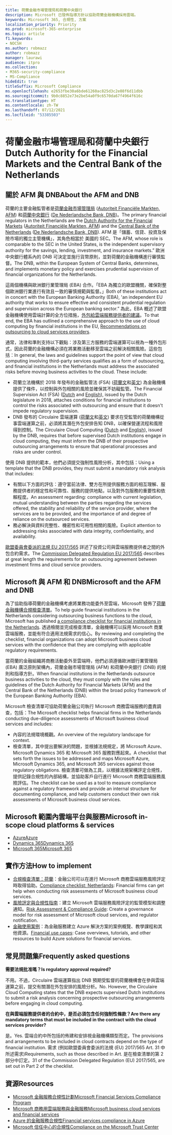 ```yaml
---
title: 荷蘭金融市場管理局和荷蘭中央銀行
description: Microsoft 已發佈指導方針以協助荷蘭金融機構採用雲端。
keywords: Microsoft 365, 合規性, 方案
localization_priority: Priority
ms.prod: microsoft-365-enterprise
ms.topic: article
f1.keywords:
- NOCSH
ms.author: robmazz
author: robmazz
manager: laurawi
audience: itpro
ms.collection:
- M365-security-compliance
- MS-Compliance
hideEdit: true
titleSuffix: Microsoft Compliance
ms.openlocfilehash: e2653fbe30a6bde61260ac825d3c2e08f6d11dbb
ms.sourcegitcommit: 9b0c8852e73e2be54a0f9c6570da67f4964f616c
ms.translationtype: HT
ms.contentlocale: zh-TW
ms.lasthandoff: 07/12/2021
ms.locfileid: "53385503"
---
```

# <a name="dutch-authority-for-the-financial-markets-and-the-central-bank-of-the-netherlands"></a><span data-ttu-id="0394c-104">荷蘭金融市場管理局和荷蘭中央銀行</span><span class="sxs-lookup"><span data-stu-id="0394c-104">Dutch Authority for the Financial Markets and the Central Bank of the Netherlands</span></span>

## <a name="about-the-afm-and-dnb"></a><span data-ttu-id="0394c-105">關於 AFM 與 DNB</span><span class="sxs-lookup"><span data-stu-id="0394c-105">About the AFM and DNB</span></span>

<span data-ttu-id="0394c-106">荷蘭的主要金融監管者是[荷蘭金融市場管理局](https://afm.nl/en) ([Autoriteit Financiële Markten, AFM](https://afm.nl/)) 和[荷蘭中央銀行](https://www.dnb.nl/en/home/index.jsp) ([De Nederlandsche Bank, DNB](https://www.dnb.nl/home/))。</span><span class="sxs-lookup"><span data-stu-id="0394c-106">The primary financial regulators in the Netherlands are the [Dutch Authority for the Financial Markets](https://afm.nl/en) ([Autoriteit Financiële Markten, AFM](https://afm.nl/)) and the [Central Bank of the Netherlands](https://www.dnb.nl/en/home/index.jsp) ([De Nederlandsche Bank, DNB](https://www.dnb.nl/home/)).</span></span> <span data-ttu-id="0394c-107">AFM 是「儲蓄、信貸、投資及保險市場的獨立主管機構」，其角色相當於 美國的 SEC。</span><span class="sxs-lookup"><span data-stu-id="0394c-107">The AFM, whose role is comparable to the SEC in the United States, is the independent supervisory authority for the savings, lending, investment, and insurance markets.”</span></span> <span data-ttu-id="0394c-108">歐洲中央銀行體系內的 DNB 可決定並施行貨幣原則，並對荷蘭的金融機構進行審慎監督。</span><span class="sxs-lookup"><span data-stu-id="0394c-108">The DNB, within the European System of Central Banks, determines, and implements monetary policy and exercises prudential supervision of financial organizations for the Netherlands.</span></span>  
  
<span data-ttu-id="0394c-109">這兩個機構與歐洲銀行業管理局 (EBA) 合作。「EBA 為獨立的歐盟機關，確保對整個歐洲銀行業進行有效且一致的審慎規範與監督。」</span><span class="sxs-lookup"><span data-stu-id="0394c-109">Both of these institutions act in concert with the European Banking Authority (EBA), 'an independent EU authority that works to ensure effective and consistent prudential regulation and supervision across the European banking sector.”</span></span> <span data-ttu-id="0394c-110">為此，EBA 概述了歐盟金融機構使用雲端計算的全方位措施，[外包給雲端服務提供者的建議](https://eba.europa.eu/sites/default/documents/files/documents/10180/1848359/c1005743-567e-40fc-a995-d05fb93df5d1/Draft%20Recommendation%20on%20outsourcing%20to%20Cloud%20Service%20%20%28EBA-CP-2017-06%29.pdf )。</span><span class="sxs-lookup"><span data-stu-id="0394c-110">To that end, the EBA has outlined a comprehensive approach to the use of cloud computing by financial institutions in the EU, [Recommendations on outsourcing to cloud services providers](https://eba.europa.eu/sites/default/documents/files/documents/10180/1848359/c1005743-567e-40fc-a995-d05fb93df5d1/Draft%20Recommendation%20on%20outsourcing%20to%20Cloud%20Service%20%20%28EBA-CP-2017-06%29.pdf ).</span></span>  
  
<span data-ttu-id="0394c-p103">通常，法律和準則支持以下觀點：涉及第三方服務的雲端運算可以視為一種外包形式，因此荷蘭的金融機構必須在將業務活動移至雲端之前解決相關風險。這些包括：</span><span class="sxs-lookup"><span data-stu-id="0394c-p103">In general, the laws and guidelines support the point of view that cloud computing involving third-party services qualifies as a form of outsourcing, and financial institutions in the Netherlands must address the associated risks before moving business activities to the cloud. These include:</span></span>

- <span data-ttu-id="0394c-113">荷蘭立法機構於 2018 年發布的金融監管法 (FSA) ([荷蘭文](https://wetten.overheid.nl/BWBR0020368/2018-02-09)和[英文](https://www.toezicht.dnb.nl/en/binaries/51-217291.pdf)) 為金融機構提供了條件，以控制與外包相關的風險並確保其不妨礙監管。</span><span class="sxs-lookup"><span data-stu-id="0394c-113">The Financial Supervision Act (FSA) ([Dutch](https://wetten.overheid.nl/BWBR0020368/2018-02-09) and [English](https://www.toezicht.dnb.nl/en/binaries/51-217291.pdf)), issued by the Dutch legislature in 2018, attaches conditions for financial institutions to control the risks associated with outsourcing and ensure that it doesn't impede regulatory supervision.</span></span>
- <span data-ttu-id="0394c-114">DNB 發布的 Circulaire 雲端運算 ([荷蘭文](https://www.toezicht.dnb.nl/binaries/50-224828.pdf)和[英文](https://www.toezicht.dnb.nl/en/binaries/51-224828.pdf)) 要求在受監管的荷蘭機構從事雲端運算之前，必須將其潛在外包安排告知 DNB，以確保營運流程和風險得到控制。</span><span class="sxs-lookup"><span data-stu-id="0394c-114">The Circulaire Cloud Computing ([Dutch](https://www.toezicht.dnb.nl/binaries/50-224828.pdf) and [English](https://www.toezicht.dnb.nl/en/binaries/51-224828.pdf)), issued by the DNB, requires that before supervised Dutch institutions engage in cloud computing, they must inform the DNB of their prospective outsourcing arrangements to ensure that operational processes and risks are under control.</span></span>

<span data-ttu-id="0394c-115">使用 DNB 提供的範本，他們必須提交強制性風險分析，其中包括：</span><span class="sxs-lookup"><span data-stu-id="0394c-115">Using a template that the DNB provides, they must submit a mandatory risk analysis that includes:</span></span>

- <span data-ttu-id="0394c-116">有關以下方面的評估：遵守當前法律、雙方在所提供服務方面的相互理解、服務提供者的穩定性和可靠性、服務的提供地點，以及對外包服務的重要性和依賴程度。</span><span class="sxs-lookup"><span data-stu-id="0394c-116">An assessment regarding: compliance with current legislation, mutual understanding between the parties regarding the services offered, the stability and reliability of the service provider, where the services are to be provided, and the importance of and degree of reliance on the outsourced services.</span></span>
- <span data-ttu-id="0394c-117">務必解決與資料完整性、機密性和可用性相關的風險。</span><span class="sxs-lookup"><span data-stu-id="0394c-117">Explicit attention to addressing risks associated with data integrity, confidentiality, and availability.</span></span>

<span data-ttu-id="0394c-118">[歐盟委員會委派的法規 EU 2017/565](https://eur-lex.europa.eu/legal-content/EN/TXT/?uri=CELEX:32017R0565) 詳述了投資公司與雲端服務提供者之間的外包合約需求。</span><span class="sxs-lookup"><span data-stu-id="0394c-118">The [Commission Delegated Regulation EU 2017/565](https://eur-lex.europa.eu/legal-content/EN/TXT/?uri=CELEX:32017R0565) describes at great length the requirements for an outsourcing agreement between investment firms and cloud service providers.</span></span>

## <a name="microsoft-and-the-afm-and-dnb"></a><span data-ttu-id="0394c-119">Microsoft 與 AFM 和 DNB</span><span class="sxs-lookup"><span data-stu-id="0394c-119">Microsoft and the AFM and DNB</span></span>

<span data-ttu-id="0394c-120">為了協助指導荷蘭的金融機構考慮將業務功能委外至雲端，Microsoft 發佈了[荷蘭金融機構合規檢查清單](https://aka.ms/FinServ-Guide-Netherlands)。</span><span class="sxs-lookup"><span data-stu-id="0394c-120">To help guide financial institutions in the Netherlands considering outsourcing business functions to the cloud, Microsoft has published [a compliance checklist for financial institutions in the Netherlands](https://aka.ms/FinServ-Guide-Netherlands).</span></span> <span data-ttu-id="0394c-121">透過檢閱並完成檢查清單，金融機構可以採用 Microsoft 商業雲端服務，並能有符合適用法規需求的信心。</span><span class="sxs-lookup"><span data-stu-id="0394c-121">By reviewing and completing the checklist, financial organizations can adopt Microsoft business cloud services with the confidence that they are complying with applicable regulatory requirements.</span></span>  
  
<span data-ttu-id="0394c-122">當荷蘭的金融組織將商務活動委外至雲端時，他們必須遵循歐洲銀行業管理局 (EBA) 廣泛原則架構內，荷蘭金融市場管理局 (AFM) 和荷蘭中央銀行 (DNB) 的規則和指導方針。</span><span class="sxs-lookup"><span data-stu-id="0394c-122">When financial institutions in the Netherlands outsource business activities to the cloud, they must comply with the rules and guidelines of the Dutch Authority for Financial Markets (AFM) and the Central Bank of the Netherlands (DNB) within the broad policy framework of the European Banking Authority (EBA).</span></span>  
  
<span data-ttu-id="0394c-123">Microsoft 檢查清單可協助荷蘭金融公司執行 Microsoft 商務雲端服務的盡責調查，包括：</span><span class="sxs-lookup"><span data-stu-id="0394c-123">The Microsoft checklist helps financial firms in the Netherlands conducting due-diligence assessments of Microsoft business cloud services and includes:</span></span>

- <span data-ttu-id="0394c-124">內容的法規環境概觀。</span><span class="sxs-lookup"><span data-stu-id="0394c-124">An overview of the regulatory landscape for context.</span></span>
- <span data-ttu-id="0394c-125">檢查清單，其中提出要解決的問題，並根據法規規定，將 Microsoft Azure、Microsoft Dynamics 365 和 Microsoft 365 服務對應起來。</span><span class="sxs-lookup"><span data-stu-id="0394c-125">A checklist that sets forth the issues to be addressed and maps Microsoft Azure, Microsoft Dynamics 365, and Microsoft 365 services against those regulatory obligations.</span></span> <span data-ttu-id="0394c-126">檢查清單可做為工具，以根據法規架構評定合規性，提供記錄合規性的內部結構，並協助客戶自行進行 Microsoft 商務雲端服務風險評估。</span><span class="sxs-lookup"><span data-stu-id="0394c-126">The checklist can be used as a tool to measure compliance against a regulatory framework and provide an internal structure for documenting compliance, and help customers conduct their own risk assessments of Microsoft business cloud services.</span></span>

## <a name="microsoft-in-scope-cloud-platforms--services"></a><span data-ttu-id="0394c-127">Microsoft 範圍內雲端平台與服務</span><span class="sxs-lookup"><span data-stu-id="0394c-127">Microsoft in-scope cloud platforms & services</span></span>

- [<span data-ttu-id="0394c-128">Azure</span><span class="sxs-lookup"><span data-stu-id="0394c-128">Azure</span></span>](https://aka.ms/AzureCompliance)
- [<span data-ttu-id="0394c-129">Dynamics 365</span><span class="sxs-lookup"><span data-stu-id="0394c-129">Dynamics 365</span></span>](https://aka.ms/d365-compliance-list)
- [<span data-ttu-id="0394c-130">Microsoft 365</span><span class="sxs-lookup"><span data-stu-id="0394c-130">Microsoft 365</span></span>](https://aka.ms/o365-compliance-framework)

## <a name="how-to-implement"></a><span data-ttu-id="0394c-131">實作方法</span><span class="sxs-lookup"><span data-stu-id="0394c-131">How to implement</span></span>

- <span data-ttu-id="0394c-132">[合規檢查清單：荷蘭](https://aka.ms/FinServ-Guide-Netherlands)：金融公司可以在進行 Microsoft 商務雲端服務風險評定時取得協助。</span><span class="sxs-lookup"><span data-stu-id="0394c-132">[Compliance checklist: Netherlands](https://aka.ms/FinServ-Guide-Netherlands): Financial firms can get help when conducting risk assessments of Microsoft business cloud services.</span></span>
- <span data-ttu-id="0394c-133">[風險評定與合規性指南](https://aka.ms/RiskGovernanceGuide)：建立 Microsoft 雲端服務風險評定的監管模型和調整通知。</span><span class="sxs-lookup"><span data-stu-id="0394c-133">[Risk Assessment & Compliance Guide](https://aka.ms/RiskGovernanceGuide): Create a governance model for risk assessment of Microsoft cloud services, and regulator notification.</span></span>
- <span data-ttu-id="0394c-134">[金融使用案例](/azure/industry/financial/)：為金融服務建立 Azure 解決方案的案例概覽、教學課程和其他資源。</span><span class="sxs-lookup"><span data-stu-id="0394c-134">[Financial use cases](/azure/industry/financial/): Case overviews, tutorials, and other resources to build Azure solutions for financial services.</span></span>

## <a name="frequently-asked-questions"></a><span data-ttu-id="0394c-135">常見問題集</span><span class="sxs-lookup"><span data-stu-id="0394c-135">Frequently asked questions</span></span>

<span data-ttu-id="0394c-136">**需要法規批准嗎？**</span><span class="sxs-lookup"><span data-stu-id="0394c-136">**Is regulatory approval required?**</span></span>

<span data-ttu-id="0394c-p106">不用。不過，Circulaire 雲端運算指出 DNB 預期受監督的荷蘭機構會在參與雲端運算之前，提交有關潛在外包安排的風險分析。</span><span class="sxs-lookup"><span data-stu-id="0394c-p106">No. However, the Circulaire Cloud Computing states that the DNB expects supervised Dutch institutions to submit a risk analysis concerning prospective outsourcing arrangements before engaging in cloud computing.</span></span>

<span data-ttu-id="0394c-139">**在與雲端服務提供者的合約中，是否必須包含任何強制性條款？**</span><span class="sxs-lookup"><span data-stu-id="0394c-139">**Are there any mandatory terms that must be included in the contract with the cloud services provider?**</span></span>

<span data-ttu-id="0394c-140">是。</span><span class="sxs-lookup"><span data-stu-id="0394c-140">Yes.</span></span> <span data-ttu-id="0394c-141">雲端合約中所包括的佈建和安排視金融機構類型而定。</span><span class="sxs-lookup"><span data-stu-id="0394c-141">The provisions and arrangements to be included in cloud contracts depend on the type of financial institution.</span></span> <span data-ttu-id="0394c-142">需求 (例如歐盟委員會委派的法規 (EU) 2017/565 Art. 31 中所述需求)</span><span class="sxs-lookup"><span data-stu-id="0394c-142">Requirements, such as those described in Art.</span></span> <span data-ttu-id="0394c-143">是在檢查清單的第 2 部分中訂定。</span><span class="sxs-lookup"><span data-stu-id="0394c-143">31 of the Commission Delegated Regulation (EU) 2017/565, are set out in Part 2 of the checklist.</span></span>

## <a name="resources"></a><span data-ttu-id="0394c-144">資源</span><span class="sxs-lookup"><span data-stu-id="0394c-144">Resources</span></span>

- [<span data-ttu-id="0394c-145">Microsoft 金融服務合規性計劃</span><span class="sxs-lookup"><span data-stu-id="0394c-145">Microsoft Financial Services Compliance Program</span></span>](https://aka.ms/FSCP-Print)
- [<span data-ttu-id="0394c-146">Microsoft 商務用雲端服務與金融服務</span><span class="sxs-lookup"><span data-stu-id="0394c-146">Microsoft business cloud services and financial services</span></span>](https://servicetrust.microsoft.com/viewpage/financialservicesoverview)
- [<span data-ttu-id="0394c-147">Azure 的金融服務合規性</span><span class="sxs-lookup"><span data-stu-id="0394c-147">Financial services compliance in Azure</span></span>](https://azure.microsoft.com/resources/videos/azurecon-2015-financial-services-compliance-in-azure/)
- [<span data-ttu-id="0394c-148">Microsoft 信任中心的合規性</span><span class="sxs-lookup"><span data-stu-id="0394c-148">Compliance on the Microsoft Trust Center</span></span>](https://www.microsoft.com/trust-center/compliance/compliance-overview)
